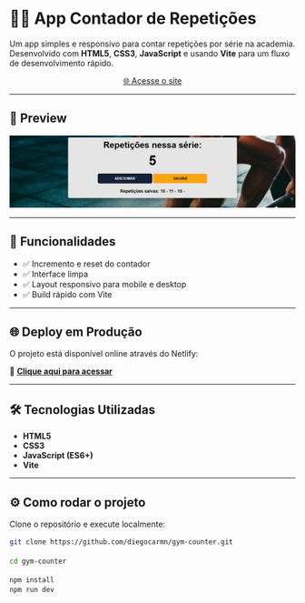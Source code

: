 # 🏋️‍♂️ App Contador de Repetições

Um app simples e responsivo para contar repetições por série na academia. Desenvolvido com **HTML5**, **CSS3**, **JavaScript** e usando **Vite** para um fluxo de desenvolvimento rápido.

<p align="center">
  <a href="https://gym-counter-app.netlify.app">🌐 Acesse o site</a>
</p>

---

## 📸 Preview

![Screenshot do App](./screenshot.png) <!-- Substitua ou remova se não tiver imagem -->

---

## 🚀 Funcionalidades

- ✅ Incremento e reset do contador
- ✅ Interface limpa
- ✅ Layout responsivo para mobile e desktop
- ✅ Build rápido com Vite

---

## 🌐 Deploy em Produção

O projeto está disponível online através do Netlify:

🔗 **[Clique aqui para acessar](https://gym-counter-app.netlify.app/)**

---

## 🛠️ Tecnologias Utilizadas

- **HTML5**
- **CSS3**
- **JavaScript (ES6+)**
- **Vite**

---

## ⚙️ Como rodar o projeto

Clone o repositório e execute localmente:

```bash
git clone https://github.com/diegocarmn/gym-counter.git

cd gym-counter

npm install
npm run dev
